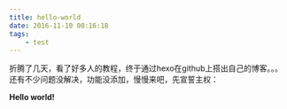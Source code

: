 ```yaml
---
title: hello-world
date: 2016-11-10 00:16:18
tags:
	- test
---
```


折腾了几天，看了好多人的教程，终于通过hexo在github上搭出自己的博客。。。
还有不少问题没解决，功能没添加，慢慢来吧，先宣誓主权：


**Hello world!**
